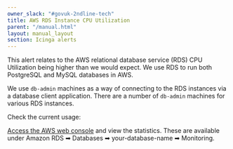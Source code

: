 ```yaml
---
owner_slack: "#govuk-2ndline-tech"
title: AWS RDS Instance CPU Utilization
parent: "/manual.html"
layout: manual_layout
section: Icinga alerts
---
```


This alert relates to the AWS relational database service (RDS) CPU Utilization being higher than we would expect. We use RDS to run both PostgreSQL and MySQL databases in AWS.

We use `db-admin` machines as a way of connecting to the RDS instances via a database client application. There are a number of `db-admin` machines for various RDS instances.

 Check the current usage:

[Access the AWS web console][] and view the statistics. These are available under Amazon RDS ➡ Databases ➡ your-database-name ➡ Monitoring.

[Access the AWS web console]: https://eu-west-1.console.aws.amazon.com/rds/home?region=eu-west-1
